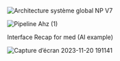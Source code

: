 

![Architecture système global NP V7](https://github.com/YuhanNeuro/Neuropal/assets/158830789/73da134a-9828-4382-b154-518d53fe9f29)



![Pipeline Ahz (1)](https://github.com/YuhanNeuro/Neuropal/assets/158830789/023b518e-b52b-411c-84d0-b55149d551e7)


Interface Recap for med (AI example)

![Capture d’écran 2023-11-20 191141](https://github.com/YuhanNeuro/Neuropal/assets/158830789/638f1485-4148-4a53-9815-98698950893e)
